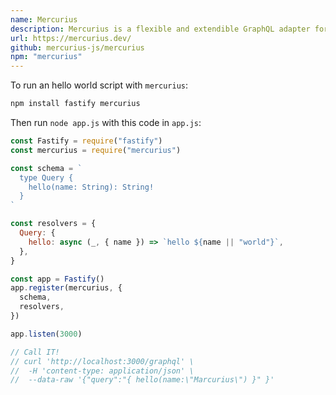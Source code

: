 ```yaml
---
name: Mercurius
description: Mercurius is a flexible and extendible GraphQL adapter for Fastify, a blazing-fast web framework with the least overhead and a powerful plugin architecture.
url: https://mercurius.dev/
github: mercurius-js/mercurius
npm: "mercurius"
---
```


To run an hello world script with `mercurius`:

```bash
npm install fastify mercurius
```

Then run `node app.js` with this code in `app.js`:

```js
const Fastify = require("fastify")
const mercurius = require("mercurius")

const schema = `
  type Query {
    hello(name: String): String!
  }
`

const resolvers = {
  Query: {
    hello: async (_, { name }) => `hello ${name || "world"}`,
  },
}

const app = Fastify()
app.register(mercurius, {
  schema,
  resolvers,
})

app.listen(3000)

// Call IT!
// curl 'http://localhost:3000/graphql' \
//  -H 'content-type: application/json' \
//  --data-raw '{"query":"{ hello(name:\"Marcurius\") }" }'
```
